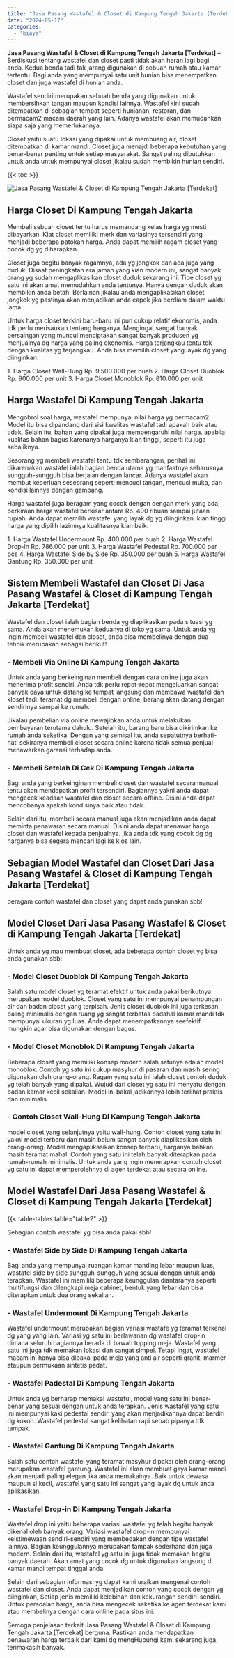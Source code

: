 ```yaml
---
title: "Jasa Pasang Wastafel & Closet di Kampung Tengah Jakarta [Terdekat]"
date: "2024-05-17"
categories: 
  - "biaya"
---
```


**Jasa Pasang Wastafel & Closet di Kampung Tengah Jakarta \[Terdekat\]** – Berdiskusi tentang wastafel dan closet pasti tidak akan heran lagi bagi anda. Kedua benda tadi tak jarang digunakan di sebuah rumah atau kamar tertentu. Bagi anda yang mempunyai satu unit hunian bisa menempatkan closet dan juga wastafel di hunian anda.

Wastafel sendiri merupakan sebuah benda yang digunakan untuk membersihkan tangan maupun kondisi lainnya. Wastafel kini sudah ditempatkan di sebagian tempat seperti hunianan, restoran, dan bermacam2 macam daerah yang lain. Adanya wastafel akan memudahkan siapa saja yang memerlukannya.

Closet yaitu suatu lokasi yang dipakai untuk membuang air, closet ditempatkan di kamar mandi. Closet juga menajdi beberapa kebutuhan yang benar-benar penting untuk setiap masyarakat. Sangat paling dibutuhkan untuk anda untuk mempunyai closet jikalau sudah membikin hunian sendiri.

{{< toc >}}

![Jasa Pasang Wastafel & Closet di Kampung Tengah Jakarta [Terdekat]](/images/wastafel-closet-murah35.png)

## Harga Closet Di Kampung Tengah Jakarta

Membeli sebuah closet tentu harus memandang kelas harga yg mesti dibayarkan. Kiat closet memiliki merk dan variasinya tersendiri yang menjadi beberapa patokan harga. Anda dapat memilih ragam closet yang cocok dg yg diharapkan.

Closet juga begitu banyak ragamnya, ada yg jongkok dan ada juga yang duduk. Disaat peningkatan era jaman yang kian modern ini, sangat banyak orang yg sudah mengaplikasikan closet duduk sekarang ini. Tipe closet yg satu ini akan amat memudahkan anda tentunya. Hanya dengan duduk akan membikin anda betah. Berlainan jikalau anda mengaplikasikan closet jongkok yg pastinya akan menjadikan anda capek jika berdiam dalam waktu lama.

Untuk harga closet terkini baru-baru ini pun cukup relatif ekonomis, anda tdk perlu merisaukan tentang harganya. Mengingat sangat banyak persaingan yang muncul menciptakan sangat banyak produsen yg menjualnya dg harga yang paling ekonomis. Harga terjangkau tentu tdk dengan kualitas yg terjangkau. Anda bisa memilih closet yang layak dg yang diinginkan.

1\. Harga Closet Wall-Hung Rp. 9.500.000 per buah 2. Harga Closet Duoblok Rp. 900.000 per unit 3. Harga Closet Monoblok Rp. 810.000 per unit

## Harga Wastafel Di Kampung Tengah Jakarta

Mengobrol soal harga, wastafel mempunyai nilai harga yg bermacam2. Model itu bisa dipandang dari sisi kwalitas wastafel tadi apakah baik atau tidak. Selain itu, bahan yang dipakai juga mempengaruhi nilai harga. apabila kualitas bahan bagus karenanya harganya kian tinggi, seperti itu juga sebaliknya.

Sesorang yg membeli wastafel tentu tdk sembarangan, perihal ini dikarenakan wastafel ialah bagian benda utama yg manfaatnya seharusnya sungguh-sungguh bisa berjalan dengan lancar. Adanya wastafel akan membut keperluan seseorang seperti mencuci tangan, mencuci muka, dan kondisi lainnya dengan gampang.

Harga wastafel juga beragam yang cocok dengan dengan merk yang ada, perkiraan harga wastafel berkisar antara Rp. 400 ribuan sampai jutaan rupiah. Anda dapat memilih wastafel yang layak dg yg diinginkan. kian tinggi harga yang dipilih lazimnya kualitasnya kian baik.

1\. Harga Wastafel Undermount Rp. 400.000 per buah 2. Harga Wastafel Drop-in Rp. 786.000 per unit 3. Harga Wastafel Pedestal Rp. 700.000 per pcs 4. Harga Wastafel Side by Side Rp. 350.000 per buah 5. Harga Wastafel Gantung Rp. 350.000 per unit

## Sistem Membeli Wastafel dan Closet Di Jasa Pasang Wastafel & Closet di Kampung Tengah Jakarta \[Terdekat\]

Wastafel dan closet ialah bagian benda yg diaplikasikan pada situasi yg sama. Anda akan menemukan keduanya di toko yg sama. Untuk anda yg ingin membeli wastafel dan closet, anda bisa membelinya dengan dua tehnik merupakan sebagai berikut!

### \- Membeli Via Online Di Kampung Tengah Jakarta

Untuk anda yang berkeinginan membeli dengan cara online juga akan menerima profit sendiri. Anda tdk perlu repot-repot mengeluarkan sangat banyak daya untuk datang ke tempat langsung dan membawa wastafel dan kloset tadi. teramat dg membeli dengan online, barang akan datang dengan sendirinya sampai ke rumah.

Jikalau pembelian via online mewajibkan anda untuk melakukan pembayaran terutama dahulu. Setelah itu, barang baru bisa dikirimkan ke rumah anda seketika. Dengan yang semisal itu, anda sepatutnya berhati-hati sekiranya membeli closet secara online karena tidak semua penjual menawarkan garansi terhadap anda.

### \- Membeli Setelah Di Cek Di Kampung Tengah Jakarta

Bagi anda yang berkeinginan membeli closet dan wastafel secara manual tentu akan mendapatkan profit tersendiri. Bagiannya yakni anda dapat mengecek keadaan wastafel dan closet secara offline. Disini anda dapat mencobanya apakah kondisinya baik atau tidak.

Selain dari itu, membeli secara manual juga akan menjadikan anda dapat meminta penawaran secara manual. Disini anda dapat menawar harga closet dan wastafel kepada penjualnya. jika anda tdk yang cocok dg dg harganya bisa segera mencari lagi ke kios lain.

## Sebagian Model Wastafel dan Closet Dari Jasa Pasang Wastafel & Closet di Kampung Tengah Jakarta \[Terdekat\]

beragam contoh wastafel dan closet yang dapat anda gunakan sbb!

## Model Closet Dari Jasa Pasang Wastafel & Closet di Kampung Tengah Jakarta \[Terdekat\]

Untuk anda yg mau membuat closet, ada beberapa contoh closet yg bisa anda gunakan sbb:

### \- Model Closet Duoblok Di Kampung Tengah Jakarta

Salah satu model closet yg teramat efektif untuk anda pakai berikutnya merupakan model duoblok. Closet yang satu ini mempunyai penampungan air dan badan closet yang terpisah. Jenis closet duoblok ini juga terkesan paling minimalis dengan ruang yg sangat terbatas padahal kamar mandi tdk mempunyai ukuran yg luas. Anda dapat menempatkannya seefektif mungkin agar bisa digunakan dengan bagus.

### \- Model Closet Monoblok Di Kampung Tengah Jakarta

Beberapa closet yang memiliki konsep modern salah satunya adalah model monoblok. Contoh yg satu ini cukup masyhur di pasaran dan masih sering digunakan oleh orang-orang. Ragam yang satu ini ialah closet contoh duduk yg telah banyak yang dipakai. Wujud dari closet yg satu ini menyatu dengan badan kamar kecil sekalian. Model ini bakal jadikannya lebih terlihat praktis dan minimalis.

### \- Contoh Closet Wall-Hung Di Kampung Tengah Jakarta

model closet yang selanjutnya yaitu wall-hung. Contoh closet yang satu ini yakni model terbaru dan masih belum sangat banyak diaplikasikan oleh orang-orang. Model mengaplikasikan konsep terbaru, harganya bahkan masih teramat mahal. Contoh yang satu ini telah banyak diterapkan pada rumah-rumah minimalis. Untuk anda yang ingin menerapkan contoh closet yg satu ini dapat memperolehnya di agen terdekat atau secara online.

## Model Wastafel Dari Jasa Pasang Wastafel & Closet di Kampung Tengah Jakarta \[Terdekat\]

{{< table-tables table="table2" >}}

Sebagian contoh wastafel yg bisa anda pakai sbb!

### \- Wastafel Side by Side Di Kampung Tengah Jakarta

Bagi anda yang mempunyai ruangan kamar manding lebar maupun luas, wastafel side by side sungguh-sungguh yang sesuai dengan untuk anda terapkan. Wastafel ini memiliki beberapa keunggulan diantaranya seperti multifungsi dan dilengkapi meja cabinet, bentuk yang lebar dan bisa diterapkan untuk dua orang sekalian.

### \- Wastafel Undermount Di Kampung Tengah Jakarta

Wastafel undermount merupakan bagian variasi wastafe yg teramat terkenal dg yang yang lain. Variasi yg satu ini berlawanan dg wastafel drop-in dimana seluruh bagiannya berada di bawah topping meja. Wastafel yang satu ini juga tdk memakan lokasi dan sangat simpel. Tetapi ingat, wastafel macam ini hanya bisa dipakai pada meja yang anti air seperti granit, marmer ataupun permukaan sintetis padat.

### \- Wastafel Padestal Di Kampung Tengah Jakarta

Untuk anda yg berharap memakai wasteful, model yang satu ini benar-benar yang sesuai dengan untuk anda terapkan. Jenis wastafel yang satu ini mempunyai kaki pedestal sendiri yang akan menjadikannya dapat berdiri dg kokoh. Wastafel pedestal sangat kelihatan rapi sebab pipanya tdk tampak.

### \- Wastafel Gantung Di Kampung Tengah Jakarta

Salah satu contoh wastafel yang teramat masyhur dipakai oleh orang-orang merupakan wastafel gantung. Wastafel ini akan membuat gaya kamar mandi akan menjadi paling elegan jika anda memakainya. Baik untuk dewasa maupun si kecil, wastafel yang satu ini sangat yang layak dg untuk anda aplikasikan.

### \- Wastafel Drop-in Di Kampung Tengah Jakarta

Wastafel drop ini yaitu beberapa variasi wastafel yg telah begitu banyak dikenal oleh banyak orang. Variasi wastafel drop-in mempunyai keistimewaan sendiri-sendiri yang membedakan dengan tipe wastafel lainnya. Bagian keunggulannya merupakan tampak sederhana dan juga modern. Selain dari itu, wastafel yg satu ini juga tidak memakan begitu banyak daerah. Akan amat yang cocok dg untuk digunakan langsung di kamar mandi tempat tinggal anda.

Selain dari sebagian informasi yg dapat kami uraikan mengenai contoh wastafel dan closet. Anda dapat menjadikan contoh yang cocok dengan yg diinginkan, Setiap jenis memiliki kelebihan dan kekurangan sendiri-sendiri. Untuk persoalan harga, anda bisa mengecek seketika ke agen terdekat kami atau membelinya dengan cara online pada situs ini.

Semoga penjelasan terkait Jasa Pasang Wastafel & Closet di Kampung Tengah Jakarta \[Terdekat\] berguna. Pastikan anda mendapatkan penawaran harga terbaik dari kami dg mengHubungi kami sekarang juga, terimakasih banyak.
